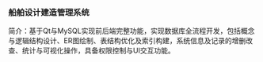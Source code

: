 ### 船舶设计建造管理系统

简介：基于Qt与MySQL实现前后端完整功能，实现数据库全流程开发，包括概念与逻辑结构设计、ER图绘制、表结构优化及索引构建，系统信息及记录的增删改查、统计与可视化操作，具备权限控制与UI交互功能。
